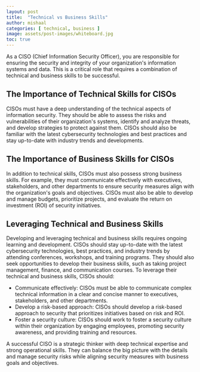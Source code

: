 ```yaml
---
layout: post
title:  "Technical vs Business Skills"
author: mishaal
categories: [ technical, business ]
image: assets/post-images/whiteboard.jpg
toc: true
---
```


As a CISO (Chief Information Security Officer), you are responsible for ensuring the security and integrity of your organization's information systems and data. This is a critical role that requires a combination of technical and business skills to be successful. 

## The Importance of Technical Skills for CISOs

CISOs must have a deep understanding of the technical aspects of information security. They should be able to assess the risks and vulnerabilities of their organization's systems, identify and analyze threats, and develop strategies to protect against them. CISOs should also be familiar with the latest cybersecurity technologies and best practices and stay up-to-date with industry trends and developments.

## The Importance of Business Skills for CISOs

In addition to technical skills, CISOs must also possess strong business skills. For example, they must communicate effectively with executives, stakeholders, and other departments to ensure security measures align with the organization's goals and objectives. CISOs must also be able to develop and manage budgets, prioritize projects, and evaluate the return on investment (ROI) of security initiatives.

## Leveraging Technical and Business Skills

Developing and leveraging technical and business skills requires ongoing learning and development. CISOs should stay up-to-date with the latest cybersecurity technologies, best practices, and industry trends by attending conferences, workshops, and training programs. They should also seek opportunities to develop their business skills, such as taking project management, finance, and communication courses.
To leverage their technical and business skills, CISOs should:

- Communicate effectively: CISOs must be able to communicate complex technical information in a clear and concise manner to executives, stakeholders, and other departments.
- Develop a risk-based approach: CISOs should develop a risk-based approach to security that prioritizes initiatives based on risk and ROI.
- Foster a security culture: CISOs should work to foster a security culture within their organization by engaging employees, promoting security awareness, and providing training and resources.

A successful CISO is a strategic thinker with deep technical expertise and strong operational skills. They can balance the big picture with the details and manage security risks while aligning security measures with business goals and objectives.
